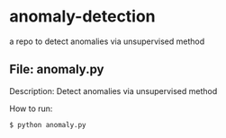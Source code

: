 # anomaly-detection
a repo to detect anomalies via unsupervised method

File: anomaly.py
------------------------
Description: 
Detect anomalies via unsupervised method

How to run:
```
$ python anomaly.py
```
